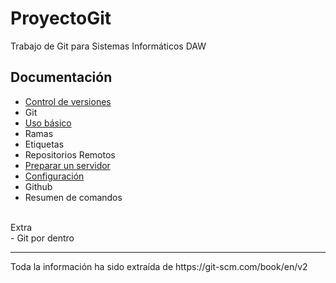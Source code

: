 # ProyectoGit
Trabajo de Git para Sistemas Informáticos DAW

<h2> Documentación</h2>

- <a href="Documentacion/Control_Versiones.md">Control de versiones</a>
- Git
- <a href="Documentacion/Uso_Básico.md">Uso básico</a>
- Ramas
- Etiquetas
- Repositorios Remotos
- <a href="Documentacion/Servidor.md">Preparar un servidor</a>
- <a href="Documentacion/Configuracion.md">Configuración</a>
- Github
- Resumen de comandos
<br>
Extra
<br>
- Git por dentro

<hr>
Toda la información ha sido extraída de https://git-scm.com/book/en/v2

